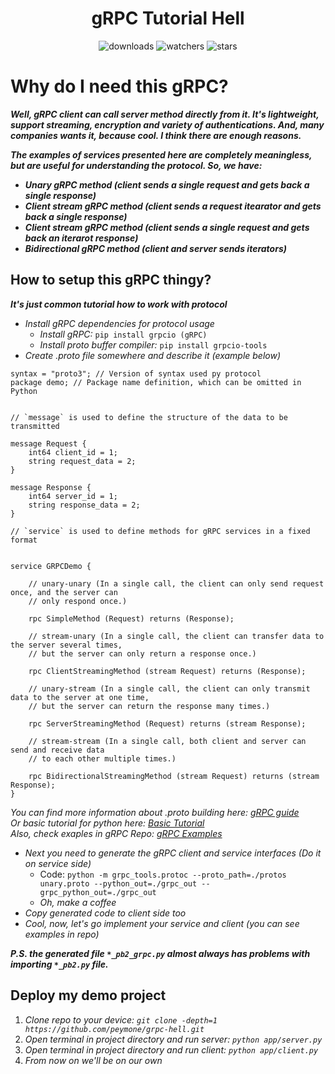 <h1 align="center">gRPC Tutorial Hell</h1>

<p align="center">
    <img src="https://img.shields.io/github/downloads/peymone/grpc-hell/total?style=social&logo=github" alt="downloads">
    <img src="https://img.shields.io/github/watchers/peymone/grpc-hell" alt="watchers">
    <img src="https://img.shields.io/github/stars/peymone/grpc-hell" alt="stars">
</p>


<h1>Why do I need this gRPC?</h1>

**_Well, gRPC client can call server method directly from it. It's lightweight, support streaming, encryption and variety of authentications. And, many companies wants it, because cool. I think there are enough reasons._**

**_The examples of services presented here are completely meaningless, but are useful for understanding the protocol. So, we have:_**

- **_Unary gRPC method (client sends a single request and gets back a single response)_**
- **_Client stream gRPC method (client sends a request itearator and gets back a single response)_**
- **_Client stream gRPC method (client sends a single request and gets back an iterarot response)_**
- **_Bidirectional gRPC method (client and server sends iterators)_**


<h2>How to setup this gRPC thingy?</h2>

**_It's just common tutorial how to work with protocol_**

- *_Install gRPC dependencies for protocol usage_*
    - _Install gRPC:_ ```pip install grpcio (gRPC)```
    - _Install proto buffer compiler:_ ```pip install grpcio-tools```
- _Create .proto file somewhere and describe it (example below)_
    
```
syntax = "proto3"; // Version of syntax used py protocol
package demo; // Package name definition, which can be omitted in Python


// `message` is used to define the structure of the data to be transmitted

message Request {
    int64 client_id = 1;
    string request_data = 2;
}

message Response {
    int64 server_id = 1;
    string response_data = 2;
}

// `service` is used to define methods for gRPC services in a fixed format


service GRPCDemo {

    // unary-unary (In a single call, the client can only send request once, and the server can
    // only respond once.)

    rpc SimpleMethod (Request) returns (Response);

    // stream-unary (In a single call, the client can transfer data to the server several times,
    // but the server can only return a response once.)

    rpc ClientStreamingMethod (stream Request) returns (Response);

    // unary-stream (In a single call, the client can only transmit data to the server at one time,
    // but the server can return the response many times.)

    rpc ServerStreamingMethod (Request) returns (stream Response);

    // stream-stream (In a single call, both client and server can send and receive data
    // to each other multiple times.)
    
    rpc BidirectionalStreamingMethod (stream Request) returns (stream Response);
}

```
_You can find more information about .proto building here: <a href=https://protobuf.dev/programming-guides/proto>gRPC guide</a>_<br/>
_Or basic tutorial for python here: <a href=https://grpc.io/docs/languages/python/basics/>Basic Tutorial</a>_<br/>
_Also, check exaples in gRPC Repo: <a href=https://github.com/grpc/grpc/tree/master/examples/python>gRPC Examples</a>_

- _Next you need to generate the gRPC client and service interfaces (Do it on service side)_
    - Code: ```python -m grpc_tools.protoc --proto_path=./protos unary.proto --python_out=./grpc_out --grpc_python_out=./grpc_out```
    - _Oh, make a coffee_
- _Copy generated code to client side too_
- _Cool, now, let's go implement your service and client (you can see examples in repo)_

**_P.S. the generated file `*_pb2_grpc.py` almost always has problems with importing `*_pb2.py` file._**


<h2>Deploy my demo project</h2>

1. _Clone repo to your device: ```git clone -depth=1 https://github.com/peymone/grpc-hell.git```_
2. _Open terminal in project directory and run server: ```python app/server.py```_
3. _Open terminal in project directory and run client: ```python app/client.py```_
4. _From now on we'll be on our own_

